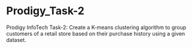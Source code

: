 # Prodigy_Task-2
Prodigy InfoTech Task-2: Create a K-means clustering algorithm to group customers of a retail store based on their purchase history using a given dataset.
